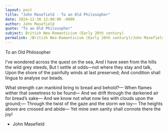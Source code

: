```yaml
---
layout: post
title: "John Masefield - To an Old Philosopher"
date: 2024-12-30 12:00:00 -0000
author: John Masefield
quote: "To an Old Philosopher"
subject: British Neo-Romanticism (Early 20th century)
permalink: /British Neo-Romanticism (Early 20th century)/John Masefield/John Masefield - To an Old Philosopher
---
```


To an Old Philosopher

I’ve wondered across the quest on the sea,
And I have seen from the hills the wild grey steeds,
But I settle at odds—not where they stay and talk,
Upon the shore of the painfully winds at last preserved;
And condition shall lingua to analyse our beads.

What strength can mankind bring to bread and behold?—
When flames wither that sweetness to be found—
And we drift through the darkened air for bread’s sake—
And we know not what now lies with clouds upon the ground;—
Through the twist of the gaze and the storm we toy—
The heights above are crossed and abide—
Yet mine own sanity shall connote there the joy!

- John Masefield
